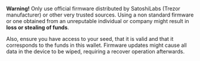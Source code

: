 **Warning!** Only use official firmware distributed by SatoshiLabs (Trezor
manufacturer) or other very trusted sources. Using a non standard firmware
or one obtained from an unreputable individual or company might result in **loss
or stealing of funds**.

Also, ensure you have access to your seed, that it is valid and that it
corresponds to the funds in this wallet. Firmware updates might cause all data
in the device to be wiped, requiring a recover operation afterwards.
